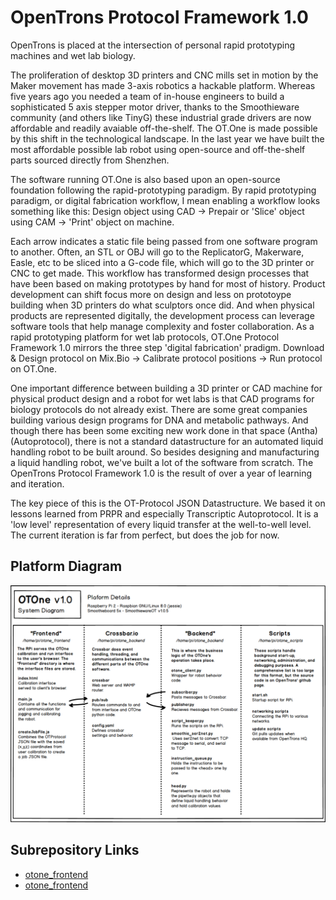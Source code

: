 # OpenTrons Protocol Framework 1.0

OpenTrons is placed at the intersection of personal rapid prototyping machines and wet lab biology. 

The proliferation of desktop 3D printers and CNC mills set in motion by the Maker movement has made 3-axis robotics a hackable platform. Whereas five years ago you needed a team of in-house engineers to build a sophisticated 5 axis stepper motor driver, thanks to the Smoothieware community (and others like TinyG) these industrial grade drivers are now affordable and readily avaiable off-the-shelf. The OT.One is made possible by this shift in the technological landscape. In the last year we have built the most affordable possible lab robot using open-source and off-the-shelf parts sourced directly from Shenzhen. 

The software running OT.One is also based upon an open-source foundation following the rapid-prototyping paradigm. By rapid prototyping paradigm, or digital fabrication workflow, I mean enabling a workflow looks something like this:
Design object using CAD -> Prepair or 'Slice' object using CAM -> 'Print' object on machine. 

Each arrow indicates a static file being passed from one software program to another. Often, an STL or OBJ will go to the ReplicatorG, Makerware, Easle, etc to be sliced into a G-code file, which will go to the 3D printer or CNC to get made. 
This workflow has transformed design processes that have been based on making prototypes by hand for most of history. Product development can shift focus more on design and less on prototoype building when 3D printers do what sculptors once did. And when physical products are represented digitally, the development process can leverage software tools that help manage complexity and foster collaboration. 
As a rapid prototyping platform for wet lab protocols, OT.One Protocol Framework 1.0 mirrors the three step 'digital fabrication' pradigm. Download & Design protocol on Mix.Bio -> Calibrate protocol positions -> Run protocol on OT.One.

One important difference between building a 3D printer or CAD machine for physical product design and a robot for wet labs is that CAD programs for biology protocols do not already exist. There are some great companies building various design programs for DNA and metabolic pathways. And though there has been some exciting new work done in that space (Antha) (Autoprotocol), there is not a standard datastructure for an automated liquid handling robot to be built around. So besides designing and manufacturing a liquid handling robot, we've built a lot of the software from scratch. The OpenTrons Protocol Framework 1.0 is the result of over a year of learning and iteration. 

The key piece of this is the OT-Protocol JSON Datastructure. We based it on lessons learned from PRPR and especially Transcriptic Autoprotocol. It is a 'low level' representation of every liquid transfer at the well-to-well level. The current iteration is far from perfect, but does the job for now. 

## Platform Diagram

![Software Diagram](img/otone_softawre_diagram_1024.png)

## Subrepository Links

* [otone_frontend](https://github.com/Opentrons/otone_frontend)
* [otone_frontend](https://github.com/Opentrons/otone_backend)